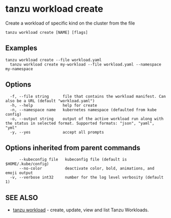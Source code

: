 # tanzu workload create

Create a workload of specific kind on the cluster from the file

```console
tanzu workload create [NAME] [flags]
```

## Examples

```console
tanzu workload create --file workload.yaml
  tanzu workload create my-workload --file workload.yaml --namespace my-namespace
```

## Options

```console
  -f, --file string      file that contains the workload manifest. Can also be a URL (default "workload.yaml")
  -h, --help             help for create
  -n, --namespace name   kubernetes namespace (defaulted from kube config)
  -o, --output string    output of the active workload run along with the status in selected format. Supported formats: "json", "yaml", "yml"
  -y, --yes              accept all prompts
```

## Options inherited from parent commands

```console
      --kubeconfig file   kubeconfig file (default is $HOME/.kube/config)
      --no-color          deactivate color, bold, animations, and emoji output
  -v, --verbose int32     number for the log level verbosity (default 1)
```

## SEE ALSO

* [tanzu workload](tanzu_workload.md)	 - create, update, view and list Tanzu Workloads.

